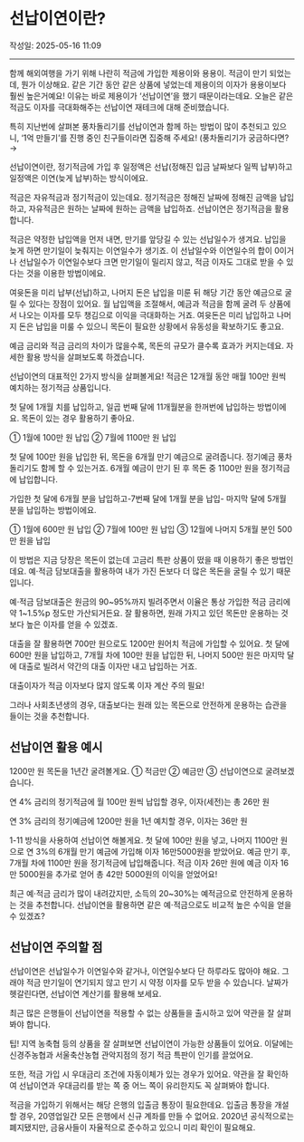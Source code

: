 # 선납이연이란?

작성일: 2025-05-16 11:09

---

함께 해외여행을 가기 위해 나란히 적금에 가입한 제용이와 용용이. 적금이 만기 되었는데, 뭔가 이상해요. 같은 기간 동안 같은 상품에 넣었는데 제용이의 이자가 용용이보다 훨씬 높은거예요! 이유는 바로 제용이가 ‘선납이연’을 했기 때문이라는데요. 오늘은 같은 적금도 이자를 극대화해주는 선납이연 재테크에 대해 준비했습니다.

특히 지난번에 살펴본 풍차돌리기를 선납이연과 함께 하는 방법이 많이 추천되고 있으니, ‘1억 만들기’를 진행 중인 친구들이라면 집중해 주세요! (풍차돌리기가 궁금하다면?→

선납이연이란, 정기적금에 가입 후 일정액은 선납(정해진 입금 날짜보다 일찍 납부)하고 일정액은 이연(늦게 납부)하는 방식이에요.

적금은 자유적금과 정기적금이 있는데요. 정기적금은 정해진 날짜에 정해진 금액을 납입하고, 자유적금은 원하는 날짜에 원하는 금액을 납입하죠. 선납이연은 정기적금을 활용합니다.

적금은 약정한 납입액을 먼저 내면, 만기를 앞당길 수 있는 선납일수가 생겨요. 납입을 늦게 하면 만기일이 늦춰지는 이연일수가 생기죠. 이 선납일수와 이연일수의 합이 0이거나 선납일수가 이연일수보다 크면 만기일이 밀리지 않고, 적금 이자도 그대로 받을 수 있다는 것을 이용한 방법이에요.

여윳돈을 미리 납부(선납)하고, 나머지 돈은 납입을 미룬 뒤 해당 기간 동안 예금으로 굴릴 수 있다는 장점이 있어요. 월 납입액을 조절해서, 예금과 적금을 함께 굴려 두 상품에서 나오는 이자를 모두 챙김으로 이익을 극대화하는 거죠. 여윳돈은 미리 납입하고 나머지 돈은 납입을 미룰 수 있으니 목돈이 필요한 상황에서 유동성을 확보하기도 좋고요.

예금 금리와 적금 금리의 차이가 많을수록, 목돈의 규모가 클수록 효과가 커지는데요. 자세한 활용 방식을 살펴보도록 하겠습니다.

선납이연의 대표적인 2가지 방식을 살펴볼게요! 적금은 12개월 동안 매월 100만 원씩 예치하는 정기적금 상품입니다.

첫 달에 1개월 치를 납입하고, 일곱 번째 달에 11개월분을 한꺼번에 납입하는 방법이에요. 목돈이 있는 경우 활용하기 좋아요.

①  1월에 100만 원 납입 ② 7월에 1100만 원 납입

첫 달에 100만 원을 납입한 뒤, 목돈을 6개월 만기 예금으로 굴려줍니다. 정기예금 풍차돌리기도 함께 할 수 있는거죠. 6개월 예금이 만기 된 후 목돈 중 1100만 원을 정기적금에 납입합니다.

가입한 첫 달에 6개월 분을 납입하고-7번째 달에 1개월 분을 납입- 마지막 달에 5개월 분을 납입하는 방법이에요.

①  1월에 600만 원 납입 ② 7월에 100만 원 납입 ③ 12월에 나머지 5개월 분인 500만 원을 납입

이 방법은 지금 당장은 목돈이 없는데 고금리 특판 상품이 떴을 때 이용하기 좋은 방법인데요. 예⋅적금 담보대출을 활용하여 내가 가진 돈보다 더 많은 목돈을 굴릴 수 있기 때문입니다.

예⋅적금 담보대출은 원금의 90~95%까지 빌려주면서 이율은 통상 가입한 적금 금리에 약 1~1.5%p 정도만 가산되거든요. 잘 활용하면, 원래 가지고 있던 목돈만 운용하는 것보다 높은 이자를 얻을 수 있겠죠.

대출을 잘 활용하면 700만 원으로도 1200만 원어치 적금에 가입할 수 있어요. 첫 달에 600만 원을 납입하고, 7개월 차에 100만 원을 납입한 뒤, 나머지 500만 원은 마지막 달에 대출로 빌려서 약간의 대출 이자만 내고 납입하는 거죠.

대출이자가 적금 이자보다 많지 않도록 이자 계산 주의 필요!

그러나 사회초년생의 경우, 대출보다는 원래 있는 목돈으로 안전하게 운용하는 습관을 들이는 것을 추천합니다.

## 선납이연 활용 예시

1200만 원 목돈을 1년간 굴려볼게요. ① 적금만  ② 예금만  ③ 선납이연으로 굴려보겠습니다.

연 4% 금리의 정기적금에 월 100만 원씩 납입할 경우, 이자(세전)는 총 26만 원

연 3% 금리의 정기예금에 1200만 원을 1년 예치할 경우, 이자는 36만 원

1-11 방식을 사용하여 선납이연 해볼게요. 첫 달에 100만 원을 넣고, 나머지 1100만 원으로 연 3%의 6개월 만기 예금에 가입해 이자 16만5000원을 받았어요. 예금 만기 후, 7개월 차에 1100만 원을 정기적금에 납입해줍니다. 적금 이자 26만 원에 예금 이자 16만 5000원을 추가로 얻어 총 42만 5000원의 이익을 얻었어요!

최근 예⋅적금 금리가 많이 내려갔지만, 소득의 20~30%는 예적금으로 안전하게 운용하는 것을 추천합니다. 선납이연을 활용하면 같은 예⋅적금으로도 비교적 높은 수익을 얻을 수 있겠죠?

## 선납이연 주의할 점

선납이연은 선납일수가 이연일수와 같거나, 이연일수보다 단 하루라도 많아야 해요. 그래야 적금 만기일이 연기되지 않고 만기 시 약정 이자를 모두 받을 수 있습니다. 날짜가 헷갈린다면, 선납이연 계산기를 활용해 보세요.

최근 많은 은행들이 선납이연을 적용할 수 없는 상품들을 출시하고 있어 약관을 잘 살펴봐야 합니다.

팁! 지역 농축협 등의 상품을 잘 살펴보면 선납이연이 가능한 상품들이 있어요. 이달에는 신경주농협과 서울축산농협 관악지점의 정기 적금 특판이 인기를 끌었어요.

또한, 적금 가입 시 우대금리 조건에 자동이체가 있는 경우가 있어요. 약관을 잘 확인하여 선납이연과 우대금리를 받는 쪽 중 어느 쪽이 유리한지도 꼭 살펴봐야 합니다.

적금을 가입하기 위해서는 해당 은행의 입출금 통장이 필요한데요. 입출금 통장을 개설할 경우, 20영업일간 모든 은행에서 신규 계좌를 만들 수 없어요. 2020년 공식적으로는 폐지됐지만, 금융사들이 자율적으로 준수하고 있으니 미리 확인이 필요해요.